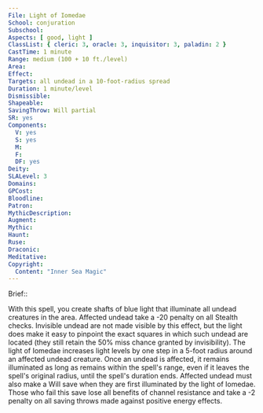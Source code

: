 ```yaml
---
File: Light of Iomedae
School: conjuration
Subschool: 
Aspects: [ good, light ]
ClassList: { cleric: 3, oracle: 3, inquisitor: 3, paladin: 2 }
CastTime: 1 minute
Range: medium (100 + 10 ft./level)
Area: 
Effect: 
Targets: all undead in a 10-foot-radius spread
Duration: 1 minute/level
Dismissible: 
Shapeable: 
SavingThrow: Will partial
SR: yes
Components:
  V: yes
  S: yes
  M: 
  F: 
  DF: yes
Deity: 
SLALevel: 3
Domains: 
GPCost: 
Bloodline: 
Patron: 
MythicDescription: 
Augment: 
Mythic: 
Haunt: 
Ruse: 
Draconic: 
Meditative: 
Copyright:
  Content: "Inner Sea Magic"
---
```

Brief:: 

With this spell, you create shafts of blue light that illuminate all undead creatures in the area. Affected undead take a -20 penalty on all Stealth checks. Invisible undead are not made visible by this effect, but the light does make it easy to pinpoint the exact squares in which such undead are located (they still retain the 50% miss chance granted by invisibility).  The light of Iomedae increases light levels by one step in a 5-foot radius around an affected undead creature. Once an undead is affected, it remains illuminated as long as remains within the spell's range, even if it leaves the spell's original radius, until the spell's duration ends.  Affected undead must also make a Will save when they are first illuminated by the light of Iomedae. Those who fail this save lose all benefits of channel resistance and take a -2 penalty on all saving throws made against positive energy effects.
